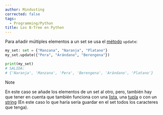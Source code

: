 ```yaml
---
author: Mindusting
corrected: false
tags:
  - Programming/Python
title: Los B-Tree en Python
---
```


Para añadir múltiples elementos a un set se usa el [método](../../classes/py_method.md) `update`:

```py
my_set: set = {"Manzana", "Naranja", "Platano"}
my_set.update({"Pera", "Arándano", "Berengena"})

print(my_set)
# SALIDA:
# {'Naranja', 'Manzana', 'Pera', 'Berengena', 'Arándano', 'Platano'}
```

>[!note]
>En este caso se añade los elementos de un set al otro, pero, también hay que tener en cuenta que también funciona con una [lista](../py_list.md), una [tupla](../Collections_tuple.md) o con un [string](../../variables/py_str.md) (En este caso lo que haría sería guardar en el set todos los caracteres que tenga).
